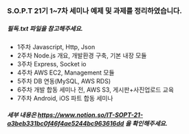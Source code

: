### S.O.P.T 21기 1~7차 세미나 예제 및 과제를 정리하였습니다.
##### 필독.txt 파일을 참고해주세요.
- 1주차 Javascript, Http, Json
- 2주차 Node.js 개요, 개발환경 구축, 기본 내장 모듈
- 3주차 Express, Socket io
- 4주차 AWS EC2, Management 모듈
- 5주차 DB 연동(MySQL, AWS RDS)
- 6주차 개발 합동 세미나 전, AWS S3, 게시판+사진업로드 교육
- 7주차 Android, iOS 파트 합동 세미나

##### 세부 내용은 https://www.notion.so/IT-SOPT-21-a3beb331bc0f46f4ae5244bc963616dd 을 확인해주세요.